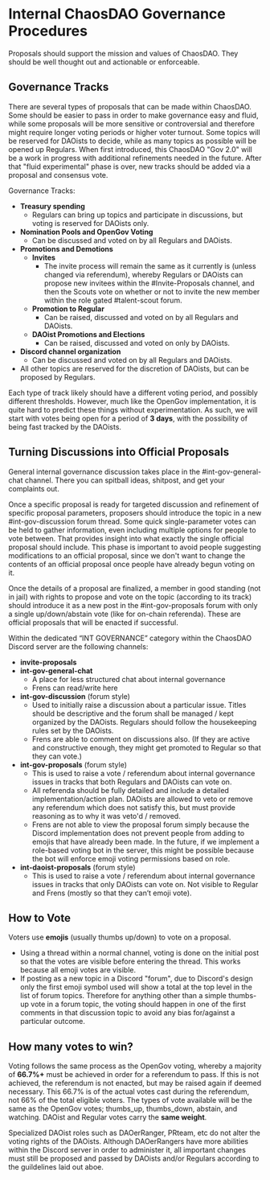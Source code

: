 # Internal ChaosDAO Governance Procedures

Proposals should support the mission and values of ChaosDAO. They should be well thought out and actionable or enforceable.

## Governance Tracks

There are several types of proposals that can be made within ChaosDAO. Some should be easier to pass in order to make governance easy and fluid, while some proposals will be more sensitive or controversial and therefore might require longer voting periods or higher voter turnout. Some topics will be reserved for DAOists to decide, while as many topics as possible will be opened up Regulars. When first introduced, this ChaosDAO "Gov 2.0" will be a work in progress with additional refinements needed in the future. After that "fluid experimental" phase is over, new tracks should be added via a proposal and consensus vote.

Governance Tracks:
* **Treasury spending**
  * Regulars can bring up topics and participate in discussions, but voting is reserved for DAOists only.
* **Nomination Pools and OpenGov Voting**
  * Can be discussed and voted on by all Regulars and DAOists.
* **Promotions and Demotions**
  * **Invites**
    * The invite process will remain the same as it currently is (unless changed via referendum), whereby Regulars or DAOists can propose new invitees within the #Invite-Proposals channel, and then the Scouts vote on whether or not to invite the new member within the role gated #talent-scout forum.
  * **Promotion to Regular**
    * Can be raised, discussed and voted on by all Regulars and DAOists.
  * **DAOist Promotions and Elections**
    * Can be raised, discussed and voted on only by DAOists.
* **Discord channel organization**
  * Can be discussed and voted on by all Regulars and DAOists.
* All other topics are reserved for the discretion of DAOists, but can be proposed by Regulars.

Each type of track likely should have a different voting period, and possibly different thresholds. However, much like the OpenGov implementation, it is quite hard to predict these things without experimentation. As such, we will start with votes being open for a period of **3 days**, with the possibility of being fast tracked by the DAOists.


## Turning Discussions into Official Proposals

General internal governance discussion takes place in the #int-gov-general-chat channel. There you can spitball ideas, shitpost, and get your complaints out.

Once a specific proposal is ready for targeted discussion and refinement of specific proposal parameters, proposers should introduce the topic in a new #int-gov-discussion forum thread. Some quick single-parameter votes can be held to gather information, even including multiple options for people to vote between. That provides insight into what exactly the single official proposal should include. This phase is important to avoid people suggesting modifications to an official proposal, since we don't want to change the contents of an official proposal once people have already begun voting on it.

Once the details of a proposal are finalized, a member in good standing (not in jail) with rights to propose and vote on the topic (according to its track) should introduce it as a new post in the #int-gov-proposals forum with only a single up/down/abstain vote (like for on-chain referenda). These are official proposals that will be enacted if successful.

Within the dedicated “INT GOVERNANCE” category within the ChaosDAO Discord server are the following channels:
* **invite-proposals**
* **int-gov-general-chat**
  * A place for less structured chat about internal governance
  * Frens can read/write here
* **int-gov-discussion** (forum style)
  * Used to initially raise a discussion about a particular issue. Titles should be descriptive and the forum shall be managed / kept organized by the DAOists. Regulars should follow the housekeeping rules set by the DAOists.
  * Frens are able to comment on discussions also. (If they are active and constructive enough, they might get promoted to Regular so that they can vote.)
* **int-gov-proposals** (forum style)
  * This is used to raise a vote / referendum about internal governance issues in tracks that both Regulars and DAOists can vote on.
  * All referenda should be fully detailed and include a detailed implementation/action plan. DAOists are allowed to veto or remove any referendum which does not satisfy this, but must provide reasoning as to why it was veto'd / removed.
  * Frens are not able to view the proposal forum simply because the Discord implementation does not prevent people from adding to emojis that have already been made. In the future, if we implement a role-based voting bot in the server, this might be possible because the bot will enforce emoji voting permissions based on role.
* **int-daoist-proposals** (forum style)
  * This is used to raise a vote / referendum about internal governance issues in tracks that only DAOists can vote on. Not visible to Regular and Frens (mostly so that they can’t emoji vote).


## How to Vote

Voters use **emojis** (usually thumbs up/down) to vote on a proposal.
* Using a thread within a normal channel, voting is done on the initial post so that the votes are visible before entering the thread. This works because all emoji votes are visible.
* If posting as a new topic in a Discord "forum", due to Discord's design only the first emoji symbol used will show a total at the top level in the list of forum topics. Therefore for anything other than a simple thumbs-up vote in a forum topic, the voting should happen in one of the first comments in that discussion topic to avoid any bias for/against a particular outcome.

## How many votes to win?

Voting follows the same process as the OpenGov voting, whereby a majority of **66.7%+** must be achieved in order for a referendum to pass. If this is not achieved, the referendum is not enacted, but may be raised again if deemed necessary. This 66.7% is of the actual votes cast during the referendum, not 66% of the total eligible voters. The types of vote available will be the same as the OpenGov votes; thumbs_up, thumbs_down, abstain, and watching. DAOist and Regular votes carry the **same weight**.

Specialized DAOist roles such as DAOerRanger, PRteam, etc do not alter the voting rights of the DAOists. Although DAOerRangers have more abilities within the Discord server in order to administer it, all important changes must still be proposed and passed by DAOists and/or Regulars according to the guildelines laid out aboe.
